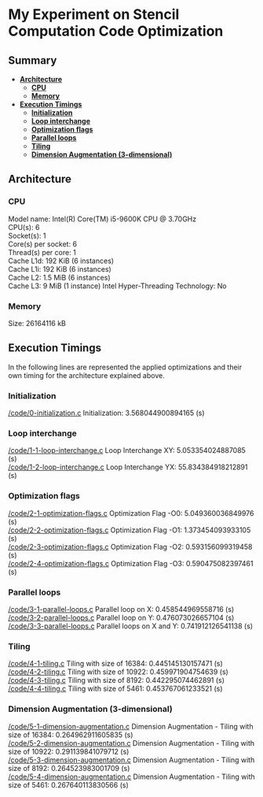 # My Experiment on Stencil Computation Code Optimization

## Summary

- **[Architecture](#architecture)**
  - **[CPU](#cpu)**
  - **[Memory](#memory)**
- **[Execution Timings](#execution-timings)**
  - **[Initialization](#initialization)**
  - **[Loop interchange](#loop-interchange)**
  - **[Optimization flags](#optimization-flags)**
  - **[Parallel loops](#parallel-loops)**
  - **[Tiling](#tiling)**
  - **[Dimension Augmentation (3-dimensional)](#dimension-augmentation-3-dimensional)**

## Architecture

### CPU

Model name: Intel(R) Core(TM) i5-9600K CPU @ 3.70GHz \
CPU(s): 6 \
Socket(s): 1 \
Core(s) per socket: 6 \
Thread(s) per core: 1 \
Cache L1d: 192 KiB (6 instances) \
Cache L1i: 192 KiB (6 instances) \
Cache L2: 1.5 MiB (6 instances) \
Cache L3: 9 MiB (1 instance)
Intel Hyper-Threading Technology: No

### Memory

Size: 26164116 kB

## Execution Timings

In the following lines are represented the applied optimizations and their own timing for the architecture explained above.

### Initialization

[/code/0-initialization.c](/code/0-initialization.c) Initialization: 3.568044900894165 (s)

### Loop interchange

[/code/1-1-loop-interchange.c](/code/1-1-loop-interchange.c) Loop Interchange XY: 5.053354024887085 (s)\
[/code/1-2-loop-interchange.c](/code/1-2-loop-interchange.c) Loop Interchange YX: 55.834384918212891 (s)

### Optimization flags

[/code/2-1-optimization-flags.c](/code/2-1-optimization-flags.c) Optimization Flag -O0: 5.049360036849976 (s)\
[/code/2-2-optimization-flags.c](/code/2-2-optimization-flags.c) Optimization Flag -O1: 1.373454093933105 (s)\
[/code/2-3-optimization-flags.c](/code/2-3-optimization-flags.c) Optimization Flag -O2: 0.593156099319458 (s)\
[/code/2-4-optimization-flags.c](/code/2-4-optimization-flags.c) Optimization Flag -O3: 0.590475082397461 (s)

### Parallel loops

[/code/3-1-parallel-loops.c](/code/3-1-parallel-loops.c) Parallel loop on X: 0.458544969558716 (s)\
[/code/3-2-parallel-loops.c](/code/3-2-parallel-loops.c) Parallel loop on Y: 0.476073026657104 (s)\
[/code/3-3-parallel-loops.c](/code/3-3-parallel-loops.c) Parallel loops on X and Y: 0.741912126541138 (s)

### Tiling

[/code/4-1-tiling.c](/code/4-1-tiling.c) Tiling with size of 16384: 0.445145130157471 (s)\
[/code/4-2-tiling.c](/code/4-2-tiling.c) Tiling with size of 10922: 0.459971904754639 (s)\
[/code/4-3-tiling.c](/code/4-3-tiling.c) Tiling with size of 8192: 0.442295074462891 (s)\
[/code/4-4-tiling.c](/code/4-4-tiling.c) Tiling with size of 5461: 0.453767061233521 (s)

### Dimension Augmentation (3-dimensional)

[/code/5-1-dimension-augmentation.c](/code/5-1-dimension-augmentation.c) Dimension Augmentation - Tiling with size of 16384: 0.264962911605835 (s)\
[/code/5-2-dimension-augmentation.c](/code/5-2-dimension-augmentation.c) Dimension Augmentation - Tiling with size of 10922: 0.291139841079712 (s)\
[/code/5-3-dimension-augmentation.c](/code/5-3-dimension-augmentation.c) Dimension Augmentation - Tiling with size of 8192: 0.264523983001709 (s)\
[/code/5-4-dimension-augmentation.c](/code/5-4-dimension-augmentation.c) Dimension Augmentation - Tiling with size of 5461: 0.267640113830566 (s)
